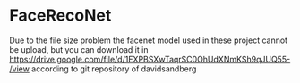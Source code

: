 # FaceRecoNet
Due to the file size problem the facenet model used in these project cannot be upload, but you can download it in https://drive.google.com/file/d/1EXPBSXwTaqrSC0OhUdXNmKSh9qJUQ55-/view according to git repository of davidsandberg
